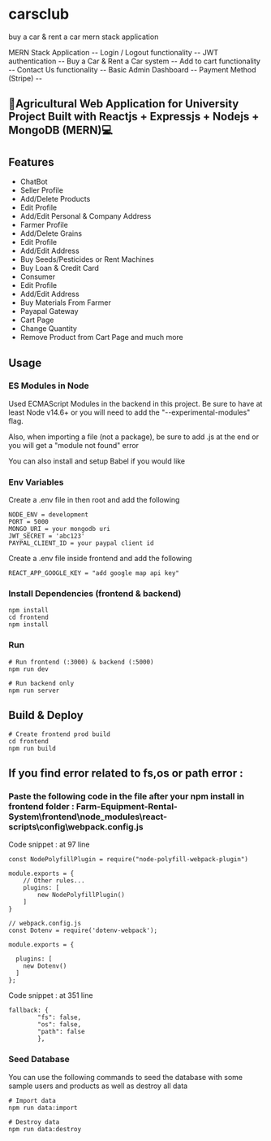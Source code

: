 # carsclub
buy a car &amp; rent a car mern stack application

MERN Stack Application --
Login / Logout functionality --
JWT authentication --
Buy a Car & Rent a Car system --
Add to cart functionality --
Contact Us functionality --
Basic Admin Dashboard --
Payment Method (Stripe) --
## 🌱Agricultural Web Application for University Project Built with Reactjs + Expressjs + Nodejs + MongoDB (MERN)💻

## Features

- ChatBot
- Seller Profile
- Add/Delete Products
- Edit Profile
- Add/Edit Personal & Company Address
- Farmer Profile
- Add/Delete Grains
- Edit Profile
- Add/Edit Address
- Buy Seeds/Pesticides or Rent Machines
- Buy Loan & Credit Card
- Consumer
- Edit Profile
- Add/Edit Address
- Buy Materials From Farmer
- Payapal Gateway
- Cart Page
- Change Quantity
- Remove Product from Cart Page
and much more

## Usage

### ES Modules in Node

Used ECMAScript Modules in the backend in this project. Be sure to have at least Node v14.6+ or you will need to add the "--experimental-modules" flag.

Also, when importing a file (not a package), be sure to add .js at the end or you will get a "module not found" error

You can also install and setup Babel if you would like

### Env Variables

Create a .env file in then root and add the following

```
NODE_ENV = development
PORT = 5000
MONGO_URI = your mongodb uri
JWT_SECRET = 'abc123'
PAYPAL_CLIENT_ID = your paypal client id
```
Create a .env file inside frontend and add the following

```
REACT_APP_GOOGLE_KEY = "add google map api key"
```

### Install Dependencies (frontend & backend)

```
npm install
cd frontend
npm install
```

### Run

```
# Run frontend (:3000) & backend (:5000)
npm run dev

# Run backend only
npm run server
```

## Build & Deploy

```
# Create frontend prod build
cd frontend
npm run build
```
## If you find error related to fs,os or path error :
### Paste the following code in the file after your npm install in frontend folder : Farm-Equipment-Rental-System\frontend\node_modules\react-scripts\config\webpack.config.js

Code snippet : at 97 line 
```
const NodePolyfillPlugin = require("node-polyfill-webpack-plugin")

module.exports = {
    // Other rules...
    plugins: [
        new NodePolyfillPlugin()
    ]
}

// webpack.config.js
const Dotenv = require('dotenv-webpack');

module.exports = {

  plugins: [
    new Dotenv()
  ]
};
```
Code snippet : at 351 line 
```
fallback: {
        "fs": false,
        "os": false,
        "path": false
        },

```
### Seed Database

You can use the following commands to seed the database with some sample users and products as well as destroy all data

```
# Import data
npm run data:import

# Destroy data
npm run data:destroy
```
